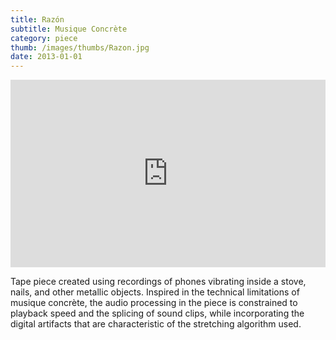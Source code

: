 ```yaml
---
title: Razón
subtitle: Musique Concrète
category: piece
thumb: /images/thumbs/Razon.jpg
date: 2013-01-01
---
```


<iframe width="100%" height="300" scrolling="no" frameborder="no" allow="autoplay" src="https://w.soundcloud.com/player/?url=https%3A//api.soundcloud.com/tracks/105337970&color=%23ff5500&auto_play=false&hide_related=false&show_comments=true&show_user=true&show_reposts=false&show_teaser=true&visual=true"></iframe>

Tape piece created using recordings of phones vibrating inside a stove, nails, and other metallic objects. Inspired in the technical limitations of musique concrète, the audio processing in the piece is constrained to playback speed and the splicing of sound clips,  while incorporating the digital artifacts that are characteristic of the stretching algorithm used.
